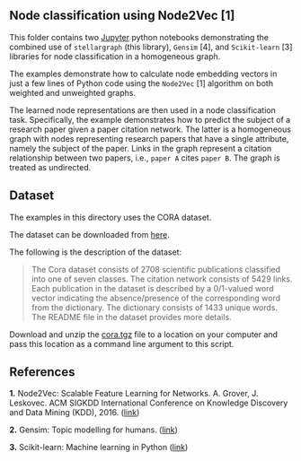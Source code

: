 ## Node classification using Node2Vec [1]

This folder contains two [Jupyter](http://jupyter.org/) python notebooks demonstrating the combined use of
`stellargraph` (this library), `Gensim` [4], and `Scikit-learn` [3] libraries for node classification in a
homogeneous graph.

The examples demonstrate how to calculate node embedding vectors in just a few lines of Python code using the
`Node2Vec` [1] algorithm on both weighted and unweighted graphs.

The learned node representations are then used in a node classification task. Specifically, the example demonstrates
how to predict the subject of a research paper given a paper citation network. The latter is a homogeneous graph
with nodes representing research papers that have a single attribute, namely the subject of the paper. Links in the
graph represent a citation relationship between two papers, i.e., `paper A` cites `paper B`. The graph is
treated as undirected.

## Dataset

The examples in this directory uses the CORA dataset.

The dataset can be downloaded from [here](https://linqs-data.soe.ucsc.edu/public/lbc/cora.tgz).

The following is the description of the dataset:

> The Cora dataset consists of 2708 scientific publications classified into one of seven classes.
> The citation network consists of 5429 links. Each publication in the dataset is described by a
> 0/1-valued word vector indicating the absence/presence of the corresponding word from the dictionary.
> The dictionary consists of 1433 unique words. The README file in the dataset provides more details.

Download and unzip the [cora.tgz](https://linqs-data.soe.ucsc.edu/public/lbc/cora.tgz) file to a location on your
computer and pass this location as a command line argument to this script.

## References

**1.** Node2Vec: Scalable Feature Learning for Networks. A. Grover, J. Leskovec. ACM SIGKDD International Conference
on Knowledge Discovery and Data Mining (KDD), 2016. ([link](https://snap.stanford.edu/node2vec/))

**2.** Gensim: Topic modelling for humans. ([link](https://radimrehurek.com/gensim/))

**3.** Scikit-learn: Machine learning in Python ([link](http://scikit-learn.org/stable/))
